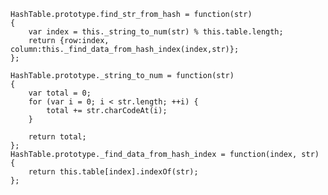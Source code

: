     HashTable.prototype.find_str_from_hash = function(str)
    {
        var index = this._string_to_num(str) % this.table.length;
        return {row:index, column:this._find_data_from_hash_index(index,str)};
    };

    HashTable.prototype._string_to_num = function(str)
    {
        var total = 0;
        for (var i = 0; i < str.length; ++i) {
            total += str.charCodeAt(i);
        }

        return total;
    };
    HashTable.prototype._find_data_from_hash_index = function(index, str)
    {
        return this.table[index].indexOf(str);
    };